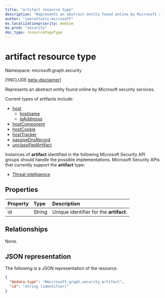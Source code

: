 ```yaml
---
title: "artifact resource type"
description: "Represents an abstract entity found online by Microsoft security services."
author: "joerattazzi-microsoft"
ms.localizationpriority: medium
ms.prod: "security"
doc_type: resourcePageType
---
```


# artifact resource type

Namespace: microsoft.graph.security

[!INCLUDE [beta-disclaimer](../../includes/beta-disclaimer.md)]

Represents an abstract entity found online by Microsoft security services.

Current types of artifacts include:

* [host](../resources/security-host.md)
  * [hostname](../resources/security-hostname.md)
  * [ipAddresss](../resources/security-ipaddress.md)
* [hostComponent](../resources/security-hostcomponent.md)
* [hostCookie](../resources/security-hostcookie.md)
* [hostTracker](../resources/security-hosttracker.md)
* [passiveDnsRecord](../resources/security-passivednsrecord.md)
* [unclassifiedArtifact](../resources/security-unclassifiedartifact.md)

Instances of **artifact** identified in the following Microsoft Security API groups should handle the possible implementations. Microsoft Security APIs that currently support the **artifact** type:

* [Threat intelligence](../resources/security-threatintelligence.md)

## Properties

|Property|Type|Description|
|:---|:---|:---|
|id|String|Unique identifier for the **artifact**.|

## Relationships

None.

## JSON representation

The following is a JSON representation of the resource.
<!-- {
  "blockType": "resource",
  "keyProperty": "id",
  "@odata.type": "microsoft.graph.security.artifact",
  "openType": false
}
-->
``` json
{
  "@odata.type": "#microsoft.graph.security.artifact",
  "id": "String (identifier)"
}
```
